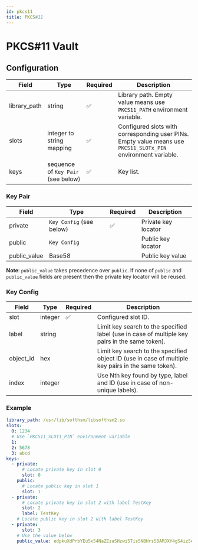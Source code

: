```yaml
---
id: pkcs11
title: PKCS#11
---
```


# PKCS#11 Vault

## Configuration

| Field        | Type                               | Required | Description                                                  |
| ------------ | ---------------------------------- | -------- | ------------------------------------------------------------ |
| library_path | string                             | ✅        | Library path. Empty value means use `PKCS11_PATH` environment variable. |
| slots        | integer to string mapping          | ✅        | Configured slots with corresponding user PINs. Empty value means use `PKCS11_SLOTx_PIN` environment variable. |
| keys         | sequence of `Key Pair` (see below) | ✅        | Key list.                                                    |

### Key Pair

| Field        | Type                     | Required | Description         |
| ------------ | ------------------------ | -------- | ------------------- |
| private      | `Key Config` (see below) | ✅        | Private key locator |
| public       | `Key Config`             |          | Public key locator  |
| public_value | Base58                   |          | Public key value    |

**Note**: `public_value` takes precedence over `public`. If none of `public` and `public_value` fields are present then the private key locator will be reused.

### Key Config

| Field     | Type    | Required | Description                                                  |
| --------- | ------- | -------- | ------------------------------------------------------------ |
| slot      | integer | ✅        | Configured slot ID.                                          |
| label     | string  |          | Limit key search to the specified label (use in case of multiple key pairs in the same token). |
| object_id | hex     |          | Limit key search to the specified object ID (use in case of multiple key pairs in the same token). |
| index     | integer |          | Use Nth key found by type, label and ID (use in case of non-unique labels). |

### Example

```yaml
library_path: /usr/lib/softhsm/libsofthsm2.so
slots:
  0: 1234
  # Use `PKCS11_SLOT1_PIN` environment variable
  1:
  2: 5678
  3: abcd
keys:
  - private:
      # Locate private key in slot 0
      slot: 0
    public:
      # Locate public key in slot 1
      slot: 1
  - private:
      # Locate private key in slot 2 with label TestKey
      slot: 2
      label: TestKey
    # Locate public key in slot 2 with label TestKey
  - private:
      slot: 3
    # Use the value below
    public_value: edpkuXdPrbYEu5x54NaZEzaSHzwi5Tis5NBHrs58AMJXf4gS4iz5eQ
```
